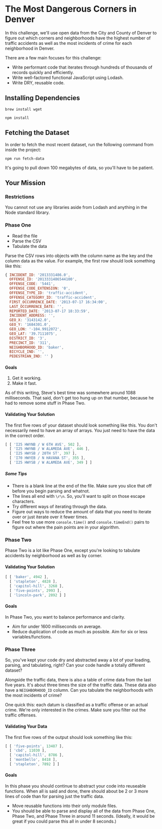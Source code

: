 # The Most Dangerous Corners in Denver

In this challenge, we'll use open data from the City and County of Denver to figure out which corners and neighborhoods have the highest number of traffic accidents as well as the most incidents of crime for each neighborhood in Denver.

There are a few main focuses for this challenge:

- Write performant code that iterates through hundreds of thousands of records quickly and efficiently.
- Write well-factored functional JavaScript using Lodash.
- Write DRY, reusable code.

## Installing Dependencies

```
brew install wget
```

```
npm install
```

## Fetching the Dataset

In order to fetch the most recent dataset, run the following command from inside the project:

```
npm run fetch-data
```

It's going to pull down 100 megabytes of data, so you'll have to be patient.

## Your Mission

### Restrictions

You cannot not use any libraries aside from Lodash and anything in the Node standard library.

### Phase One

- Read the file
- Parse the CSV
- Tabulate the data

Parse the CSV rows into objects with the column name as the key and the column data as the value. For example, the first row should look something like this:

```js
{ INCIDENT_ID: '2013331486.0',
  OFFENSE_ID: '2013331486544100',
  OFFENSE_CODE: '5441',
  OFFENSE_CODE_EXTENSION: '0',
  OFFENSE_TYPE_ID: 'traffic-accident',
  OFFENSE_CATEGORY_ID: 'traffic-accident',
  FIRST_OCCURRENCE_DATE: '2013-07-17 16:34:00',
  LAST_OCCURRENCE_DATE: '',
  REPORTED_DATE: '2013-07-17 18:33:59',
  INCIDENT_ADDRESS: '',
  GEO_X: '3143142.0',
  GEO_Y: '1684301.0',
  GEO_LON: '-104.9912072',
  GEO_LAT: '39.7111075',
  DISTRICT_ID: '3',
  PRECINCT_ID: '311',
  NEIGHBORHOOD_ID: 'baker',
  BICYCLE_IND: '',
  PEDESTRIAN_IND: '' }
```

#### Goals

1. Get it working.
2. Make it fast.

As of this writing, Steve's best time was somewhere around 1088 milliseconds. That said, don't get too hung up on that number, because he had to remove some stuff in Phase Two.

#### Validating Your Solution

The first five rows of your dataset should look something like this. You don't necessarily need to have an array of arrays. You just need to have the data in the correct order.

```js
[ [ 'I25 HWYNB / W 6TH AVE', 502 ],
  [ 'I25 HWYNB / W ALAMEDA AVE', 446 ],
  [ 'I25 HWYSB / 20TH ST', 397 ],
  [ 'I70 HWYEB / N HAVANA ST', 355 ],
  [ 'I25 HWYSB / W ALAMEDA AVE', 349 ] ]
```

##### Some Tips

- There is a blank line at the end of the file. Make sure you slice that off before you begin parsing and whatnot.
- The lines all end with `\r\n`. So, you'll want to split on those escape characters.
- Try different ways of iterating through the data.
- Figure out ways to reduce the amount of data that you need to iterate over or just iterate over it fewer times.
- Feel free to use more `console.time()` and `console.timeEnd()` pairs to figure out where the pain points are in your algorithm.

### Phase Two

Phase Two is a lot like Phase One, except you're looking to tabulate accidents by neighborhood as well as by corner.

#### Validating Your Solution

```js
[ [ 'baker', 4942 ],
  [ 'stapleton', 4828 ],
  [ 'capitol-hill', 3268 ],
  [ 'five-points', 2993 ],
  [ 'lincoln-park', 2892 ] ]
```

#### Goals

In Phase Two, you want to balance performance and clarity.

- Aim for under 1600 milliseconds on average.
- Reduce duplication of code as much as possible. Aim for six or less variables/functions.

### Phase Three

So, you've kept your code dry and abstracted away a lot of your loading, parsing, and tabulating, right? Can your code handle a totally different dataset?

Alongside the traffic data, there is also a table of crime data from the last five years. It's about three times the size of the traffic data. These data also have a `NEIGHBORHOOD_ID` column. Can you tabulate the neighborhoods with the most incidents of crime?

One quick this: each datum is classified as a traffic offense or an actual crime. We're only interested in the crimes. Make sure you filter out the traffic offenses.

#### Validating Your Data

The first five rows of the output should look something like this:

```js
[ [ 'five-points', 13487 ],
  [ 'cbd', 11030 ],
  [ 'capitol-hill', 8786 ],
  [ 'montbello', 8418 ],
  [ 'stapleton', 7892 ] ]
```

#### Goals

In this phase you should continue to abstract your code into reuseable functions. When all is said and done, there should about be 2 or 3 more lines of code than for parsing just the traffic data.

- Move reusable functions into their only module files.
- You should be able to parse and display all of the data from Phase One, Phase Two, and Phase Three in around 11 seconds. (Ideally, it would be great if you could parse this all in under 8 seconds.)